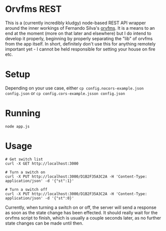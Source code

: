 # Orvfms REST
This is a (currently incredibly kludgy) node-based REST API wrapper around the inner workings of Fernando Silva's [orvfms](https://github.com/fernadosilva/orvfms). It is a means to an end at the moment (more on that later and elsewhere) but I do intend to develop it properly, beginning by properly separating the "lib" of orvfms from the app itself. In short, definitely don't use this for anything remotely important yet - I cannot be held responsible for setting your house on fire etc.

# Setup
Depending on your use case, either
`cp config.nocors-example.json config.json`
or
`cp config.cors-example.jsson config.json`

# Running
`node app.js`

# Usage
```
# Get switch list
curl -X GET http://localhost:3000

# Turn a switch on
curl -X PUT http://localhost:3000/D1B2F35A3C2A -H 'Content-Type: application/json' -d '{"st":1}'

# Turn a switch off
curl -X PUT http://localhost:3000/D1B2F35A3C2A -H 'Content-Type: application/json' -d '{"st":0}'
```

Currently, when turning a switch on or off, the server will send a response as soon as the state change has been effected. It should really wait for the orvfms script to finish, which is usually a couple seconds later, as no further state changes can be made until then.
